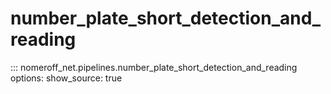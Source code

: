 # number_plate_short_detection_and_reading
::: nomeroff_net.pipelines.number_plate_short_detection_and_reading
        options:
            show_source: true